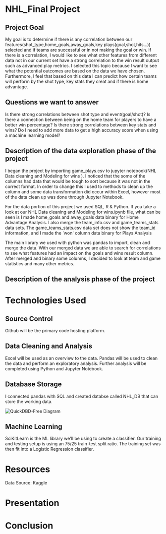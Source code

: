 # NHL_Final Project

## Project Goal

My goal is to determine if there is any correlation between our features(shot_type,home_goals,away_goals,key plays(goal,shot,hits...)) selected and if teams are successful or in not making the goal or win. If there is a correlation, I would like to see what other features from different data not in our current set have a strong correlation to the win result output such as advanced play metrics. I selected this topic because I want to see what the potential outcomes are based on the data we have chosen. Furthermore, I feel that based on this data I can predict how certain teams will perform by the shot type, key stats they creat and if there is  home advantage.

## Questions we want to answer

Is there strong correlations between shot type and event(goal/shot)?
Is there a connection between being on the home team for  players to have a better win percentage?
Is there strong correlations between key stats and wins?
Do I need to add more data to get a high accuracy score when using a machine learning model?


## Description of the data exploration phase of the project

I began the project by importing game_plays.csv to jupyter notebook(NHL Data cleaning and Modeling for wins
). I noticed that the some of the  columns had data that would be tough to sort because it was not in the correct format. In order to change this I used to methods to clean up the column and some data transformation did occur within Excel, however most of the data clean up was done through Jupyter Notebook. 

For the data portion of this project we used SQL, R & Python. If you take a look at our NHL Data cleaning and Modeling for wins.ipynb file, what can be seen is I made home_goals and away_goals data binary for Home Advantage Analysis. I also merge the team_info.csv and game_teams_stats data sets.  The game_teams_stats.csv data set does not  show the team_id information, and I made the 'won' column data binary for Plays Analysis

The main library we used with python was pandas to import, clean and merge the data. With our merged data we are able to search for correlations to see what features had an impact on the goals and wins result column. After merged and  binary some columns, I decided to look at team and game statistics and many other metrics.


## Description of the analysis phase of the project



# Technologies Used

## Source Control
Github will be the primary code hosting platform.

## Data Cleaning and Analysis
Excel will be used as an overview to the data. Pandas will be used to clean the data and perform an exploratory analysis. Further analysis will be completed using Python and Jupyter Notebook.

## Database Storage
I connected pandas with SQL and created databse called NHL_DB that can store the working data.

![QuickDBD-Free Diagram](https://user-images.githubusercontent.com/71739110/110926037-dc3bc080-835e-11eb-8fbc-edad464d0973.png)

## Machine Learning
SciKitLearn is the ML library we'll be using to create a classifier. Our training and testing setup is using an 75/25 train-test split ratio. The training set was then fit into a Logistic Regression classifier.

# Resources
Data Source: Kaggle

# Presentation

# Conclusion

